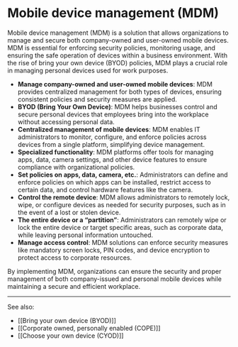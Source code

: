 # Mobile device management (MDM)

Mobile device management (MDM) is a solution that allows organizations to manage and secure both company-owned and user-owned mobile devices. MDM is essential for enforcing security policies, monitoring usage, and ensuring the safe operation of devices within a business environment. With the rise of bring your own device (BYOD) policies, MDM plays a crucial role in managing personal devices used for work purposes.

- **Manage company-owned and user-owned mobile devices**: MDM provides centralized management for both types of devices, ensuring consistent policies and security measures are applied.
- **BYOD (Bring Your Own Device)**: MDM helps businesses control and secure personal devices that employees bring into the workplace without accessing personal data.
- **Centralized management of mobile devices**: MDM enables IT administrators to monitor, configure, and enforce policies across devices from a single platform, simplifying device management.
- **Specialized functionality**: MDM platforms offer tools for managing apps, data, camera settings, and other device features to ensure compliance with organizational policies.
- **Set policies on apps, data, camera, etc.**: Administrators can define and enforce policies on which apps can be installed, restrict access to certain data, and control hardware features like the camera.
- **Control the remote device**: MDM allows administrators to remotely lock, wipe, or configure devices as needed for security purposes, such as in the event of a lost or stolen device.
- **The entire device or a “partition”**: Administrators can remotely wipe or lock the entire device or target specific areas, such as corporate data, while leaving personal information untouched.
- **Manage access control**: MDM solutions can enforce security measures like mandatory screen locks, PIN codes, and device encryption to protect access to corporate resources.

By implementing MDM, organizations can ensure the security and proper management of both company-issued and personal mobile devices while maintaining a secure and efficient workplace.

---

See also:

- [[Bring your own device (BYOD)]]
- [[Corporate owned, personally enabled (COPE)]]
- [[Choose your own device (CYOD)]]